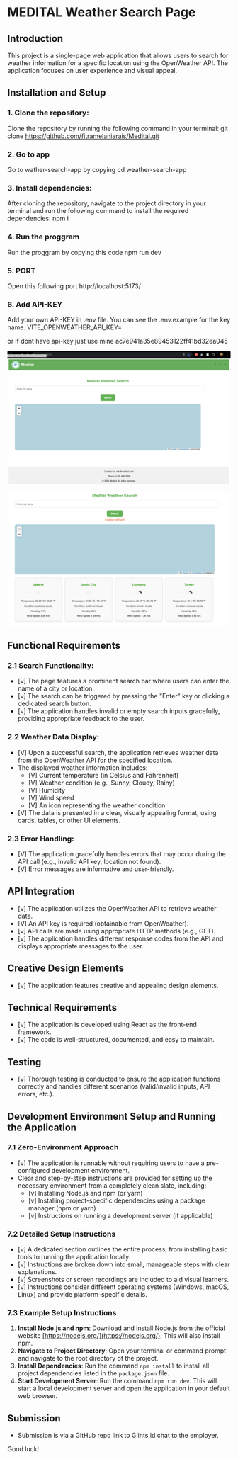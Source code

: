 # MEDITAL Weather Search Page

## Introduction

This project is a single-page web application that allows users to search for weather information for a specific location using the OpenWeather API. The application focuses on user experience and visual appeal.

## Installation and Setup

### 1. Clone the repository:

Clone the repository by running the following command in your terminal:
git clone https://github.com/fitramelaniarais/Medital.git

### 2. Go to app

Go to wather-search-app by copying
cd weather-search-app

### 3. Install dependencies:

After cloning the repository, navigate to the project directory in your terminal and run the following command to install the required dependencies:
npm i


### 4. Run the proggram

Run the proggram by copying this code
npm run dev

### 5. PORT

Open this following port
http://localhost:5173/

### 6. Add API-KEY

Add your own API-KEY in .env file. You can see the .env.example for the key name.
VITE_OPENWEATHER_API_KEY=

or if dont have api-key just use mine
ac7e941a35e89453122ff41bd32ea045

![gambar awal](image.png)

![gambar hasil search](image-1.png)

## Functional Requirements

### 2.1 Search Functionality:
- [v] The page features a prominent search bar where users can enter the name of a city or location.
- [v] The search can be triggered by pressing the "Enter" key or clicking a dedicated search button.
- [v] The application handles invalid or empty search inputs gracefully, providing appropriate feedback to the user.

### 2.2 Weather Data Display:
- [V] Upon a successful search, the application retrieves weather data from the OpenWeather API for the specified location.
- The displayed weather information includes:
  - [V] Current temperature (in Celsius and Fahrenheit)
  - [V] Weather condition (e.g., Sunny, Cloudy, Rainy)
  - [V] Humidity
  - [V] Wind speed
  - [V] An icon representing the weather condition
- [V] The data is presented in a clear, visually appealing format, using cards, tables, or other UI elements.

### 2.3 Error Handling:
- [V] The application gracefully handles errors that may occur during the API call (e.g., invalid API key, location not found).
- [V] Error messages are informative and user-friendly.

## API Integration
- [v] The application utilizes the OpenWeather API to retrieve weather data.
- [V] An API key is required (obtainable from OpenWeather).
- [v] API calls are made using appropriate HTTP methods (e.g., GET).
- [v] The application handles different response codes from the API and displays appropriate messages to the user.

## Creative Design Elements
- [v] The application features creative and appealing design elements.

## Technical Requirements
- [v] The application is developed using React as the front-end framework.
- [v] The code is well-structured, documented, and easy to maintain.

## Testing
- [v] Thorough testing is conducted to ensure the application functions correctly and handles different scenarios (valid/invalid inputs, API errors, etc.).

## Development Environment Setup and Running the Application

### 7.1 Zero-Environment Approach
- [v] The application is runnable without requiring users to have a pre-configured development environment.
- Clear and step-by-step instructions are provided for setting up the necessary environment from a completely clean slate, including:
  - [v] Installing Node.js and npm (or yarn)
  - [v] Installing project-specific dependencies using a package manager (npm or yarn)
  - [v] Instructions on running a development server (if applicable)

### 7.2 Detailed Setup Instructions
- [v] A dedicated section outlines the entire process, from installing basic tools to running the application locally.
- [v] Instructions are broken down into small, manageable steps with clear explanations.
- [v] Screenshots or screen recordings are included to aid visual learners.
- [v] Instructions consider different operating systems (Windows, macOS, Linux) and provide platform-specific details.

### 7.3 Example Setup Instructions
1. **Install Node.js and npm**: Download and install Node.js from the official website [https://nodejs.org/](https://nodejs.org/). This will also install npm.
2. **Navigate to Project Directory**: Open your terminal or command prompt and navigate to the root directory of the project.
3. **Install Dependencies**: Run the command `npm install` to install all project dependencies listed in the `package.json` file.
4. **Start Development Server**: Run the command `npm run dev`. This will start a local development server and open the application in your default web browser.

## Submission
- Submission is via a GitHub repo link to Glints.id chat to the employer.

Good luck!

